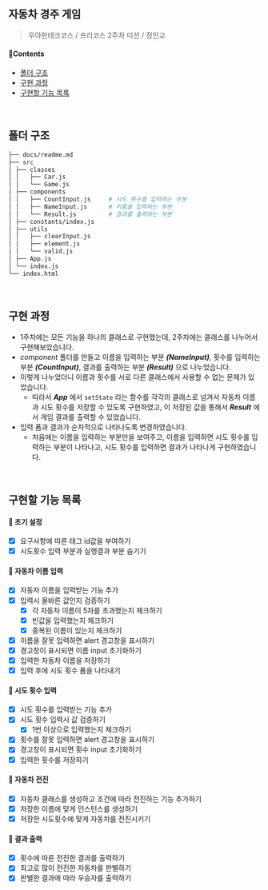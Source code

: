 ## 자동차 경주 게임

> 우아한테크코스 / 프리코스 2주차 미션 / 정인교

#### 📌Contents

- [폴더 구조](#folder)
- [구현 과정](#process)
- [구현할 기능 목록](#feature)

<br>

## <a name="folder"></a>폴더 구조

```sh
├── docs/readme.md
├── src
│ ├── classes
│ │   ├── Car.js
│ │   └── Game.js
│ ├── components
│ │   ├── CountInput.js     # 시도 횟수를 입력하는 부분
│ │   ├── NameInput.js      # 이름을 입력하는 부분
│ │   └── Result.js         # 결과를 출력하는 부분
│ ├── constants/index.js
│ ├── utils
│ │   ├── clearInput.js
│ │   ├── element.js
│ │   └── valid.js
│ ├── App.js
│ └── index.js
└── index.html
```

<br>

## <a name="process"></a> 구현 과정

- 1주차에는 모든 기능을 하나의 클래스로 구현했는데, 2주차에는 클래스를 나누어서 구현해보았습니다.
- _component_ 폴더를 만들고 이름을 입력하는 부분 **_(NameInput)_**, 횟수를 입력하는 부분 **_(CountInput)_**, 결과를 출력하는 부분 **_(Result)_** 으로 나누었습니다.
- 이렇게 나누었더니 이름과 횟수를 서로 다른 클래스에서 사용할 수 없는 문제가 있었습니다.
  - 따라서 **_App_** 에서 `setState` 라는 함수를 각각의 클래스로 넘겨서 자동차 이름과 시도 횟수를 저장할 수 있도록 구현하였고, 이 저장된 값을 통해서 **_Result_** 에서 게임 결과를 출력할 수 있었습니다.
- 입력 폼과 결과가 순차적으로 나타나도록 변경하였습니다.
  - 처음에는 이름을 입력하는 부분만을 보여주고, 이름을 입력하면 시도 횟수를 입력하는 부분이 나타나고, 시도 횟수를 입력하면 결과가 나타나게 구현하였습니다.

<br>

## <a name="feature"></a>구현할 기능 목록

#### 📌 초기 설정

- [x] 요구사항에 따른 태그 id값을 부여하기
- [x] 시도횟수 입력 부분과 실행결과 부분 숨기기

#### 📌 자동차 이름 입력

- [x] 자동자 이름을 입력받는 기능 추가
- [x] 입력시 올바른 값인지 검증하기
  - [x] 각 자동차 이름이 5자를 초과했는지 체크하기
  - [x] 빈값을 입력했는지 체크하기
  - [x] 중복된 이름이 있는지 체크하기
- [x] 이름을 잘못 입력하면 alert 경고창을 표시하기
- [x] 경고창이 표시되면 이름 input 초기화하기
- [x] 입력한 자동차 이름을 저장하기
- [x] 입력 후에 시도 횟수 폼을 나타내기

#### 📌 시도 횟수 입력

- [x] 시도 횟수를 입력받는 기능 추가
- [x] 시도 횟수 입력시 값 검증하기
  - [x] 1번 이상으로 입력했는지 체크하기
- [x] 횟수를 잘못 입력하면 alert 경고창을 표시하기
- [x] 경고창이 표시되면 횟수 input 초기화하기
- [x] 입력한 횟수를 저장하기

#### 📌 자동차 전진

- [x] 자동차 클래스를 생성하고 조건에 따라 전진하는 기능 추가하기
- [x] 저장한 이름에 맞게 인스턴스를 생성하기
- [x] 저장한 시도횟수에 맞게 자동차를 전진시키기

#### 📌 결과 출력

- [x] 횟수에 따른 전진한 결과를 출력하기
- [x] 최고로 많이 전진한 자동차를 판별하기
- [x] 판별한 결과에 따라 우승자를 출력하기
